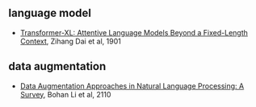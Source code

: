 
## language model

- [Transformer-XL: Attentive Language Models Beyond a Fixed-Length Context](https://arxiv.org/abs/1901.02860), Zihang Dai et al, 1901


## data augmentation

- [Data Augmentation Approaches in Natural Language Processing: A Survey](https://arxiv.org/abs/2110.01852), Bohan Li et al, 2110
